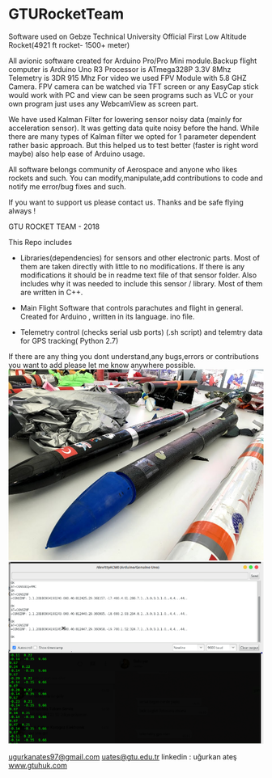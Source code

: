 # GTURocketTeam
Software used on Gebze Technical University Official First Low Altitude Rocket(4921 ft rocket- 1500+ meter) 

All avionic software created for Arduino Pro/Pro Mini module.Backup flight computer is Arduino Uno R3
Processor is ATmega328P 3.3V 8Mhz
Telemetry is 3DR 915 Mhz
For video we used FPV Module with 5.8 GHZ Camera. FPV camera can be watched via TFT screen or any EasyCap stick would work 
with PC and view can be seen programs such as VLC or your own program just uses any WebcamView as screen part.

We have used Kalman Filter for lowering sensor noisy data (mainly for acceleration sensor). It was getting data quite noisy before the hand. While there are many types of Kalman filter we opted for 1 parameter dependent rather basic approach. But this helped us to test better (faster is right word maybe) also help ease of Arduino usage.

All software belongs community of Aerospace and anyone who likes rockets and such. You can modify,manipulate,add contributions to code and notify me error/bug fixes and such. 

If you want to support us please contact us.
Thanks and be safe flying always !

GTU ROCKET TEAM - 2018

This Repo includes

- Libraries(dependencies) for sensors and other electronic parts. Most of them are taken directly with little to no modifications.
If there is any modifications it should be in readme text file of that sensor folder. Also includes why it was needed to include this
sensor / library. Most of them are written in C++.

- Main Flight Software that controls parachutes and flight in general. Created for Arduino , written in its language. ino file.

- Telemetry control (checks serial usb ports) (.sh script) and telemtry data for GPS tracking( Python 2.7)

If there are any thing you dont understand,any bugs,errors or contributions you want to add please let me know anywhere possible.
![alt text](https://raw.githubusercontent.com/ugurkanates/GTURocketTeam/master/IMG_1126.jpg)
![alt text](https://raw.githubusercontent.com/ugurkanates/GTURocketTeam/master/rocketfinaloutput.png)


ugurkanates97@gmail.com
uates@gtu.edu.tr
linkedin : uğurkan ateş
www.gtuhuk.com
